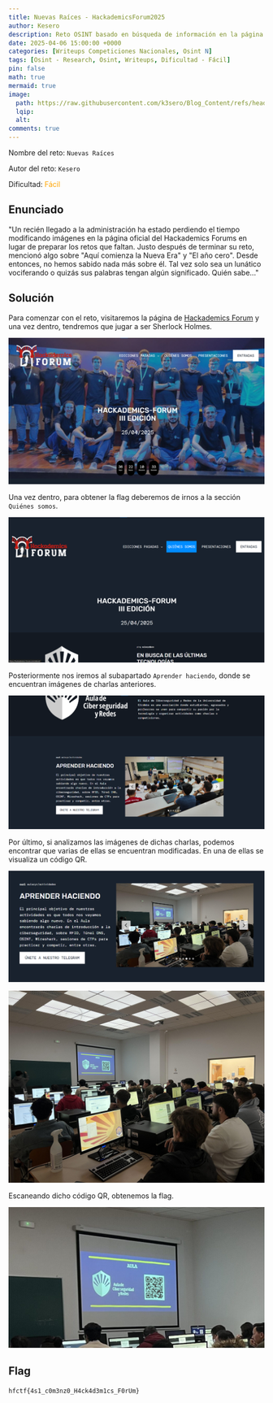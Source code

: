 ```yaml
---
title: Nuevas Raíces - HackademicsForum2025
author: Kesero
description: Reto OSINT basado en búsqueda de información en la página de HackademicsForum.
date: 2025-04-06 15:00:00 +0000
categories: [Writeups Competiciones Nacionales, Osint N]
tags: [Osint - Research, Osint, Writeups, Dificultad - Fácil]
pin: false
math: true
mermaid: true
image:
  path: https://raw.githubusercontent.com/k3sero/Blog_Content/refs/heads/main/Competiciones_Nacionales_Writeups/2025/HackademicsForum2025/Osint/Nuevas_Raices/img/5.png
  lqip: 
  alt: 
comments: true
---
```


Nombre del reto: `Nuevas Raíces`

Autor del reto: `Kesero`

Dificultad: <font color=orange>Fácil</font>

## Enunciado

"Un recién llegado a la administración ha estado perdiendo el tiempo modificando imágenes en la página oficial del Hackademics Forums en lugar de preparar los retos que faltan.
Justo después de terminar su reto, mencionó algo sobre "Aquí comienza la Nueva Era" y "El año cero". Desde entonces, no hemos sabido nada más sobre él.
Tal vez solo sea un lunático vociferando o quizás sus palabras tengan algún significado. Quién sabe..."

## Solución

Para comenzar con el reto, visitaremos la página de [Hackademics Forum](https://hackademics-forum.com/) y una vez dentro, tendremos que jugar a ser Sherlock Holmes.

![1](https://raw.githubusercontent.com/k3sero/Blog_Content/refs/heads/main/Competiciones_Nacionales_Writeups/2025/HackademicsForum2025/Osint/Nuevas_Raices/img/1.png)

Una vez dentro, para obtener la flag deberemos de irnos a la sección `Quiénes somos`.

![2](https://raw.githubusercontent.com/k3sero/Blog_Content/refs/heads/main/Competiciones_Nacionales_Writeups/2025/HackademicsForum2025/Osint/Nuevas_Raices/img/2.png)

Posteriormente nos iremos al subapartado `Aprender haciendo`, donde se encuentran imágenes de charlas anteriores.

![3](https://raw.githubusercontent.com/k3sero/Blog_Content/refs/heads/main/Competiciones_Nacionales_Writeups/2025/HackademicsForum2025/Osint/Nuevas_Raices/img/3.png)

Por último, si analizamos las imágenes de dichas charlas, podemos encontrar que varias de ellas se encuentran modificadas. En una de ellas se visualiza un código QR.


![4](https://raw.githubusercontent.com/k3sero/Blog_Content/refs/heads/main/Competiciones_Nacionales_Writeups/2025/HackademicsForum2025/Osint/Nuevas_Raices/img/4.png)


![5](https://raw.githubusercontent.com/k3sero/Blog_Content/refs/heads/main/Competiciones_Nacionales_Writeups/2025/HackademicsForum2025/Osint/Nuevas_Raices/img/5_a.jpg)

Escaneando dicho código QR, obtenemos la flag.

![6](https://raw.githubusercontent.com/k3sero/Blog_Content/refs/heads/main/Competiciones_Nacionales_Writeups/2025/HackademicsForum2025/Osint/Nuevas_Raices/img/6.png)


## Flag

`hfctf{4s1_c0m3nz0_H4ck4d3m1cs_F0rUm}`